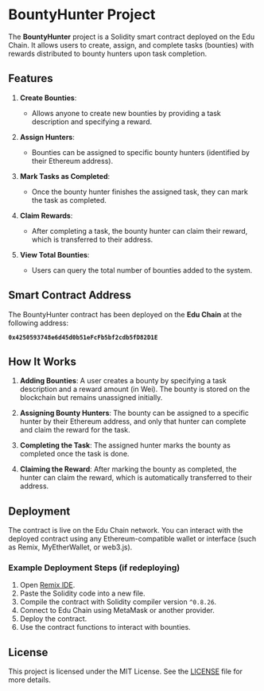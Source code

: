 # BountyHunter Project

The **BountyHunter** project is a Solidity smart contract deployed on the Edu Chain. It allows users to create, assign, and complete tasks (bounties) with rewards distributed to bounty hunters upon task completion.

## Features

1. **Create Bounties**:
   - Allows anyone to create new bounties by providing a task description and specifying a reward.
   
2. **Assign Hunters**:
   - Bounties can be assigned to specific bounty hunters (identified by their Ethereum address).
   
3. **Mark Tasks as Completed**:
   - Once the bounty hunter finishes the assigned task, they can mark the task as completed.
   
4. **Claim Rewards**:
   - After completing a task, the bounty hunter can claim their reward, which is transferred to their address.

5. **View Total Bounties**:
   - Users can query the total number of bounties added to the system.

## Smart Contract Address

The BountyHunter contract has been deployed on the **Edu Chain** at the following address:

**`0x4250593748e6d45d0b51eFcFb5bf2cdb5fD82D1E`**

## How It Works

1. **Adding Bounties**: A user creates a bounty by specifying a task description and a reward amount (in Wei). The bounty is stored on the blockchain but remains unassigned initially.

2. **Assigning Bounty Hunters**: The bounty can be assigned to a specific hunter by their Ethereum address, and only that hunter can complete and claim the reward for the task.

3. **Completing the Task**: The assigned hunter marks the bounty as completed once the task is done.

4. **Claiming the Reward**: After marking the bounty as completed, the hunter can claim the reward, which is automatically transferred to their address.

## Deployment

The contract is live on the Edu Chain network. You can interact with the deployed contract using any Ethereum-compatible wallet or interface (such as Remix, MyEtherWallet, or web3.js).

### Example Deployment Steps (if redeploying)

1. Open [Remix IDE](https://remix.ethereum.org/).
2. Paste the Solidity code into a new file.
3. Compile the contract with Solidity compiler version `^0.8.26`.
4. Connect to Edu Chain using MetaMask or another provider.
5. Deploy the contract.
6. Use the contract functions to interact with bounties.

## License

This project is licensed under the MIT License. See the [LICENSE](LICENSE) file for more details.
